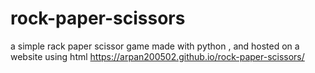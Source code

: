# rock-paper-scissors
a  simple rack paper scissor game made with python , and hosted on a website using html 
https://arpan200502.github.io/rock-paper-scissors/
